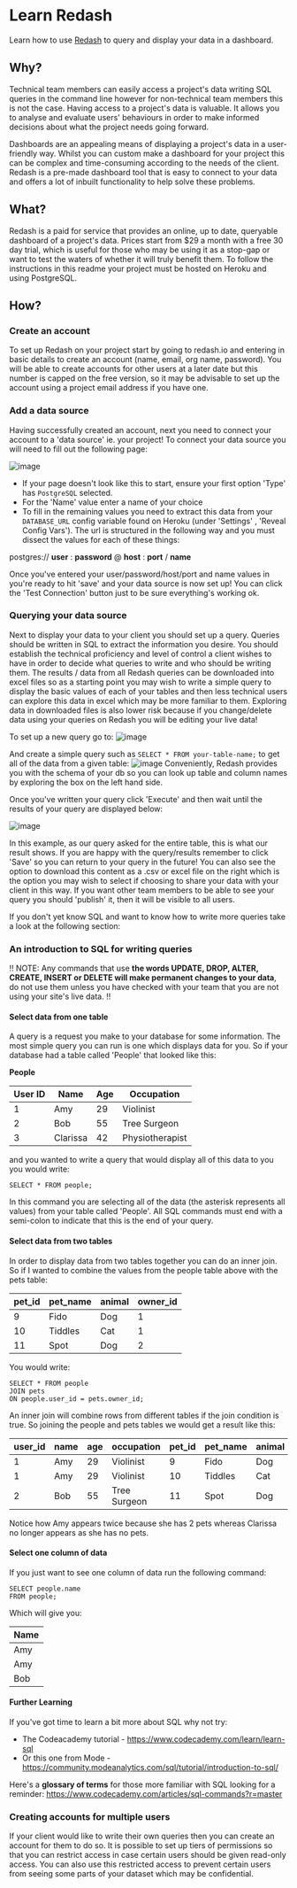 # Learn Redash
Learn how to use [Redash](https://redash.io/) to query and display your data in a dashboard.

## Why?
Technical team members can easily access a project's data writing SQL queries in the command line however for non-technical team members this is not the case. Having access to a project's data is valuable. It allows you to analyse and evaluate users' behaviours in order to make informed decisions about what the project needs going forward.

Dashboards are an appealing means of displaying a project's data in a user-friendly way. Whilst you can custom make a dashboard for your project this can be complex and time-consuming according to the needs of the client. Redash is a pre-made dashboard tool that is easy to connect to your data and offers a lot of inbuilt functionality to help solve these problems.

## What?

Redash is a paid for service that provides an online, up to date, queryable dashboard of a project's data. Prices start from $29 a month with a free 30 day trial, which is useful for those who may be using it as a stop-gap or want to test the waters of whether it will truly benefit them. To follow the instructions in this readme your project must be hosted on Heroku and using PostgreSQL.

## How?

### Create an account

To set up Redash on your project start by going to redash.io and entering in basic details to create an account (name, email, org name, password). You will be able to create accounts for other users at a later date but this number is capped on the free version, so it may be advisable to set up the account using a project email address if you have one.

### Add a data source

Having successfully created an account, next you need to connect your account to a 'data source' ie. your project! To connect your data source you will need to fill out the following page:

![image](https://user-images.githubusercontent.com/16775804/32285039-09508b56-bf21-11e7-9716-2961edc81ffb.png)

- If your page doesn't look like this to start, ensure your first option 'Type'
 has `PostgreSQL` selected.
- For the 'Name' value enter a name of your choice
- To fill in the remaining values you need to extract this data from your `DATABASE_URL` config variable found on Heroku (under 'Settings' , 'Reveal Config Vars'). The url is structured in the following way and you must dissect the values for each of these things:

postgres:// **user** : **password** @ **host** : **port** / **name**

Once you've entered your user/password/host/port and name values in you're ready to hit 'save' and your data source is now set up! You can click the 'Test Connection' button just to be sure everything's working ok.

### Querying your data source

Next to display your data to your client you should set up a query. Queries should be written in SQL to extract the information you desire. You should establish the technical proficiency and level of control a client wishes to have in order to decide what queries to write and who should be writing them. The results / data from all Redash queries can be downloaded into excel files so as a starting point you may wish to write a simple query to display the basic values of each of your tables and then less technical users can explore this data in excel which may be more familiar to them. Exploring data in downloaded files is also lower risk because if you change/delete data using your queries on Redash you will be editing your live data!

To set up a new query go to:
![image](https://user-images.githubusercontent.com/16775804/32285773-431b757e-bf23-11e7-93bf-66e64df68c1d.png)

And create a simple query such as `SELECT * FROM your-table-name;` to get all of the data from a given table:
![image](https://user-images.githubusercontent.com/16775804/32285945-d414d534-bf23-11e7-9941-5fea73df9803.png)
Conveniently, Redash provides you with the schema of your db so you can look up table and column names by exploring the box on the left hand side.

Once you've written your query click 'Execute' and then wait until the results of your query are displayed below:

![image](https://user-images.githubusercontent.com/16775804/32286104-4d6d2210-bf24-11e7-9708-76c0bcbcfdad.png)

In this example, as our query asked for the entire table, this is what our result shows. If you are happy with the query/results remember to click 'Save' so you can return to your query in the future! You can also see the option to download this content as a .csv or excel file on the right which is the option you may wish to select if choosing to share your data with your client in this way. If you want other team members to be able to see your query you should 'publish' it, then it will be visible to all users.

If you don't yet know SQL and want to know how to write more queries take a look at the following section:

### An introduction to SQL for writing queries

:bangbang: NOTE: Any commands that use **the words UPDATE, DROP, ALTER, CREATE, INSERT or DELETE will make permanent changes to your data**, do not use them unless you have checked with your team that you are not using your site's live data. :bangbang:

#### Select data from one table

A query is a request you make to your database for some information. The most simple query you can run is one which displays data for you. So if your database had a table called 'People' that looked like this:

**People**

| User ID | Name     | Age | Occupation      |
|---------|----------|-----|-----------------|
| 1       | Amy      | 29  | Violinist       |
| 2       | Bob      | 55  | Tree Surgeon    |
| 3       | Clarissa | 42  | Physiotherapist |

and you wanted to write a query that would display all of this data to you you would write:

`SELECT * FROM people;`

In this command you are selecting all of the data (the asterisk represents all values) from your table called 'People'. All SQL commands must end with a semi-colon to indicate that this is the end of your query.

#### Select data from two tables

In order to display data from two tables together you can do an inner join. So if I wanted to combine the values from the people table above with the pets table:

| pet_id | pet_name | animal | owner_id |
|--------|----------|--------|----------|
| 9      | Fido     | Dog    | 1        |
| 10     | Tiddles  | Cat    | 1        |
| 11     | Spot     | Dog    | 2        |

You would write:

```
SELECT * FROM people
JOIN pets
ON people.user_id = pets.owner_id;
```

An inner join will combine rows from different tables if the join condition is true. So joining the people and pets tables we would get a result like this:

| user_id | name | age | occupation   | pet_id | pet_name | animal | owner_id |
|---------|------|-----|--------------|--------|----------|--------|----------|
| 1       | Amy  | 29  | Violinist    | 9      | Fido     | Dog    | 1        |
| 1       | Amy  | 29  | Violinist    | 10     | Tiddles  | Cat    | 1        |
| 2       | Bob  | 55  | Tree Surgeon | 11     | Spot     | Dog    | 2        |

Notice how Amy appears twice because she has 2 pets whereas Clarissa no longer appears as she has no pets.

#### Select one column of data

If you just want to see one column of data run the following command:

```
SELECT people.name
FROM people;
```

Which will give you:

| Name |
|------|
| Amy  |
| Amy  |
| Bob  |

#### Further Learning
If you've got time to learn a bit more about SQL why not try:
- The Codeacademy tutorial - https://www.codecademy.com/learn/learn-sql
- Or this one from Mode - https://community.modeanalytics.com/sql/tutorial/introduction-to-sql/

Here's a **glossary of terms** for those more familiar with SQL looking for a reminder: https://www.codecademy.com/articles/sql-commands?r=master


### Creating accounts for multiple users

If your client would like to write their own queries then you can create an account for them to do so. It is possible to set up tiers of permissions so that you can restrict access in case certain users should be given read-only access. You can also use this restricted access to prevent certain users from seeing some parts of your dataset which may be confidential.
